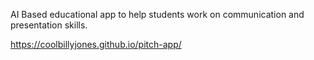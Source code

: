 AI Based educational app to help students work on communication and presentation skills.

https://coolbillyjones.github.io/pitch-app/
